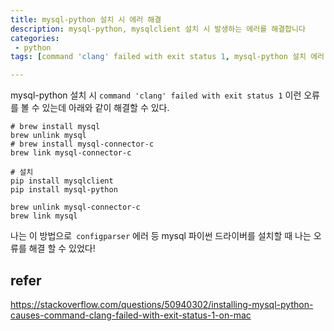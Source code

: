 ```yaml
---
title: mysql-python 설치 시 에러 해결
description: mysql-python, mysqlclient 설치 시 발생하는 에러를 해결합니다
categories:
 - python
tags: [command 'clang' failed with exit status 1, mysql-python 설치 에러, mysqlclient 설치 에러]

---
```


mysql-python 설치 시 `command 'clang' failed with exit status 1` 이런 오류를 볼 수 있는데 아래와 같이 해결할 수 있다.

```
# brew install mysql 
brew unlink mysql
# brew install mysql-connector-c 
brew link mysql-connector-c

# 설치
pip install mysqlclient 
pip install mysql-python

brew unlink mysql-connector-c
brew link mysql
```

나는 이 방법으로` configparser` 에러 등 mysql 파이썬 드라이버를 설치할 때 나는 오류를 해결 할 수 있었다!



## refer

https://stackoverflow.com/questions/50940302/installing-mysql-python-causes-command-clang-failed-with-exit-status-1-on-mac